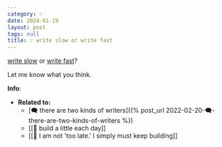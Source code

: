 ```yaml
---
category: ❔
date: 2024-01-19
layout: post
tags: null
title: ❔ write slow or write fast
---
```


[write slow](https://www.henrikkarlsson.xyz/p/effort-pieces) or [write fast](https://sashachapin.substack.com/p/write-faster-130)?

Let me know what you think.

**Info**:
- **Related to:**
	- [🗨️ there are two kinds of writers]({% post_url 2022-02-20-🗨️-there-are-two-kinds-of-writers %})
	- [[🌰 build a little each day]]
	- [[🌰 I am not 'too late.' I simply must keep building]]